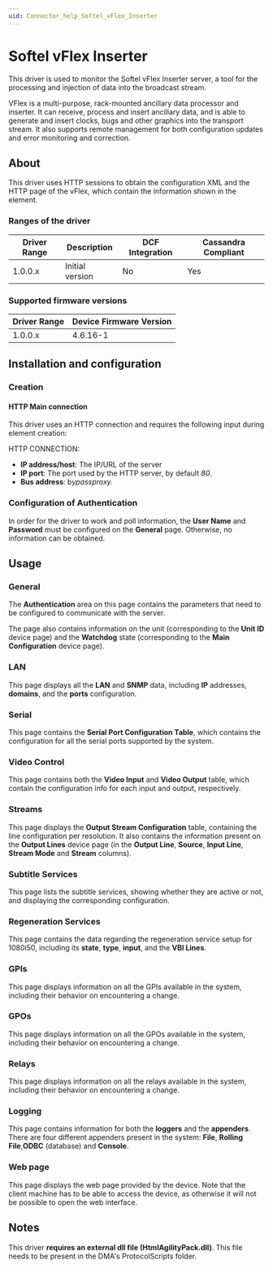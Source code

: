 ```yaml
---
uid: Connector_help_Softel_vFlex_Inserter
---
```


# Softel vFlex Inserter

This driver is used to monitor the Softel vFlex Inserter server, a tool for the processing and injection of data into the broadcast stream.

VFlex is a multi-purpose, rack-mounted ancillary data processor and inserter. It can receive, process and insert ancillary data, and is able to generate and insert clocks, bugs and other graphics into the transport stream. It also supports remote management for both configuration updates and error monitoring and correction.

## About

This driver uses HTTP sessions to obtain the configuration XML and the HTTP page of the vFlex, which contain the information shown in the element.

### Ranges of the driver

| **Driver Range** | **Description** | **DCF Integration** | **Cassandra Compliant** |
|------------------|-----------------|---------------------|-------------------------|
| 1.0.0.x          | Initial version | No                  | Yes                     |

### Supported firmware versions

| **Driver Range** | **Device Firmware Version** |
|------------------|-----------------------------|
| 1.0.0.x          | 4.6.16-1                    |

## Installation and configuration

### Creation

#### HTTP Main connection

This driver uses an HTTP connection and requires the following input during element creation:

HTTP CONNECTION:

- **IP address/host**: The IP/URL of the server
- **IP port**: The port used by the HTTP server, by default *80*.
- **Bus address**: b*ypassproxy.*

### Configuration of Authentication

In order for the driver to work and poll information, the **User Name** and **Password** must be configured on the **General** page. Otherwise, no information can be obtained.

## Usage

### General

The **Authentication** area on this page contains the parameters that need to be configured to communicate with the server.

The page also contains information on the unit (corresponding to the **Unit ID** device page) and the **Watchdog** state (corresponding to the **Main Configuration** device page).

### LAN

This page displays all the **LAN** and **SNMP** data, including **IP** addresses, **domains**, and the **ports** configuration.

### Serial

This page contains the **Serial Port Configuration Table**, which contains the configuration for all the serial ports supported by the system.

### Video Control

This page contains both the **Video Input** and **Video Output** table, which contain the configuration info for each input and output, respectively.

### Streams

This page displays the **Output Stream Configuration** table, containing the line configuration per resolution. It also contains the information present on the **Output Lines** device page (in the **Output Line**, **Source**, **Input Line**, **Stream Mode** and **Stream** columns).

### Subtitle Services

This page lists the subtitle services, showing whether they are active or not, and displaying the corresponding configuration.

### Regeneration Services

This page contains the data regarding the regeneration service setup for 1080i50, including its **state**, **type**, **input**, and the **VBI Lines**.

### GPIs

This page displays information on all the GPIs available in the system, including their behavior on encountering a change.

### GPOs

This page displays information on all the GPOs available in the system, including their behavior on encountering a change.

### Relays

This page displays information on all the relays available in the system, including their behavior on encountering a change.

### Logging

This page contains information for both the **loggers** and the **appenders**. There are four different appenders present in the system: **File**, **Rolling File**,**ODBC** (database) and **Console**.

### Web page

This page displays the web page provided by the device. Note that the client machine has to be able to access the device, as otherwise it will not be possible to open the web interface.

## Notes

This driver **requires an external dll file (HtmlAgilityPack.dll)**. This file needs to be present in the DMA's ProtocolScripts folder.
